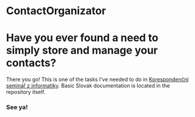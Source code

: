 # ContactOrganizator
# Have you ever found a need to simply store and manage your contacts?

There you go! This is one of the tasks I've needed to do in [Korespondenční seminář z informatiky](ksi.fi.muni.cz).
Basic Slovak documentation is located in the repository itself.
### See ya!
